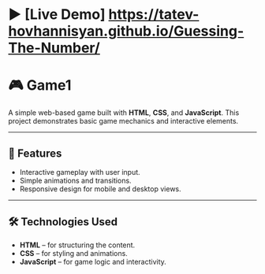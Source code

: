 # ▶️ [Live Demo]  https://tatev-hovhannisyan.github.io/Guessing-The-Number/

# 🎮 Game1

A simple web-based game built with **HTML**, **CSS**, and **JavaScript**. This project demonstrates basic game mechanics and interactive elements.

---

## 🚀 Features

- Interactive gameplay with user input.
- Simple animations and transitions.
- Responsive design for mobile and desktop views.

---

## 🛠 Technologies Used

- **HTML** – for structuring the content.
- **CSS** – for styling and animations.
- **JavaScript** – for game logic and interactivity.

